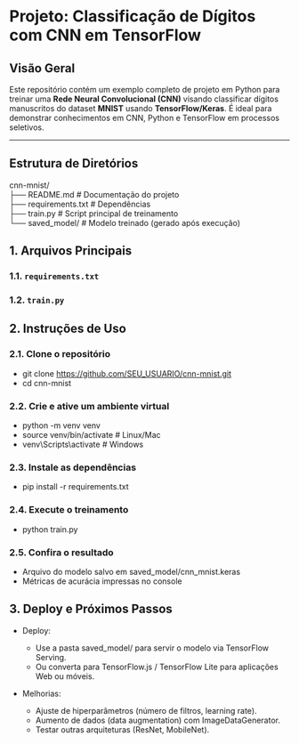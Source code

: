 # Projeto: Classificação de Dígitos com CNN em TensorFlow

## Visão Geral
Este repositório contém um exemplo completo de projeto em Python para treinar uma **Rede Neural Convolucional (CNN)** visando classificar dígitos manuscritos do dataset **MNIST** usando **TensorFlow/Keras**. É ideal para demonstrar conhecimentos em CNN, Python e TensorFlow em processos seletivos.

---

## Estrutura de Diretórios
cnn-mnist/<br>
├── README.md   # Documentação do projeto <br>
├── requirements.txt   # Dependências <br>
├── train.py   # Script principal de treinamento <br>
└── saved_model/   # Modelo treinado (gerado após execução) 

## 1. Arquivos Principais
### 1.1. `requirements.txt`
### 1.2. `train.py`

## 2. Instruções de Uso
### 2.1. Clone o repositório
- git clone https://github.com/SEU_USUARIO/cnn-mnist.git <br>
- cd cnn-mnist
### 2.2. Crie e ative um ambiente virtual
- python -m venv venv
- source venv/bin/activate  # Linux/Mac
- venv\Scripts\activate     # Windows

### 2.3. Instale as dependências
- pip install -r requirements.txt

### 2.4. Execute o treinamento
- python train.py

### 2.5. Confira o resultado
- Arquivo do modelo salvo em saved_model/cnn_mnist.keras
- Métricas de acurácia impressas no console

## 3. Deploy e Próximos Passos
- Deploy:
  - Use a pasta saved_model/ para servir o modelo via TensorFlow Serving.
  - Ou converta para TensorFlow.js / TensorFlow Lite para aplicações Web ou móveis.

- Melhorias:
  - Ajuste de hiperparâmetros (número de filtros, learning rate).
  - Aumento de dados (data augmentation) com ImageDataGenerator.
  - Testar outras arquiteturas (ResNet, MobileNet).

